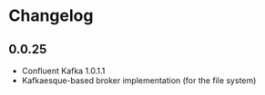 # Changelog

## 0.0.25
* Confluent Kafka 1.0.1.1
* Kafkaesque-based broker implementation (for the file system)
